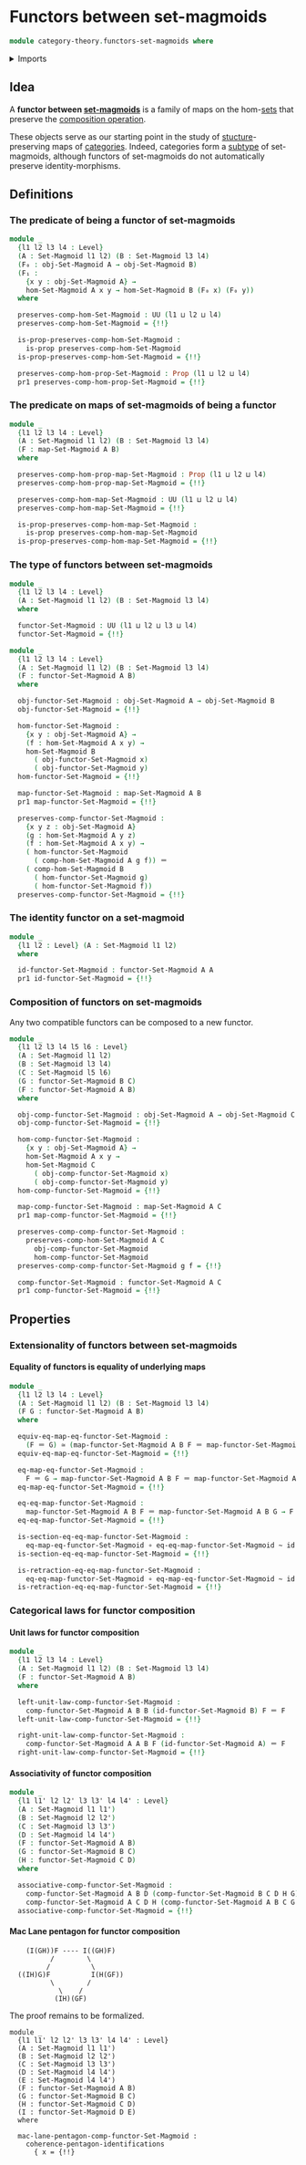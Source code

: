 # Functors between set-magmoids

```agda
module category-theory.functors-set-magmoids where
```

<details><summary>Imports</summary>

```agda
open import category-theory.maps-set-magmoids
open import category-theory.set-magmoids

open import foundation.action-on-identifications-functions
open import foundation.dependent-pair-types
open import foundation.embeddings
open import foundation.equivalences
open import foundation.function-types
open import foundation.homotopies
open import foundation.identity-types
open import foundation.iterated-dependent-product-types
open import foundation.propositions
open import foundation.subtypes
open import foundation.type-arithmetic-dependent-pair-types
open import foundation.universe-levels
```

</details>

## Idea

A **functor between [set-magmoids](category-theory.set-magmoids.md)** is a
family of maps on the hom-[sets](foundation-core.sets.md) that preserve the
[composition operation](category-theory.composition-operations-on-binary-families-of-sets.md).

These objects serve as our starting point in the study of
[stucture](foundation.structure.md)-preserving maps of
[categories](category-theory.categories.md). Indeed, categories form a
[subtype](foundation-core.subtypes.md) of set-magmoids, although functors of
set-magmoids do not automatically preserve identity-morphisms.

## Definitions

### The predicate of being a functor of set-magmoids

```agda
module _
  {l1 l2 l3 l4 : Level}
  (A : Set-Magmoid l1 l2) (B : Set-Magmoid l3 l4)
  (F₀ : obj-Set-Magmoid A → obj-Set-Magmoid B)
  (F₁ :
    {x y : obj-Set-Magmoid A} →
    hom-Set-Magmoid A x y → hom-Set-Magmoid B (F₀ x) (F₀ y))
  where

  preserves-comp-hom-Set-Magmoid : UU (l1 ⊔ l2 ⊔ l4)
  preserves-comp-hom-Set-Magmoid = {!!}

  is-prop-preserves-comp-hom-Set-Magmoid :
    is-prop preserves-comp-hom-Set-Magmoid
  is-prop-preserves-comp-hom-Set-Magmoid = {!!}

  preserves-comp-hom-prop-Set-Magmoid : Prop (l1 ⊔ l2 ⊔ l4)
  pr1 preserves-comp-hom-prop-Set-Magmoid = {!!}
```

### The predicate on maps of set-magmoids of being a functor

```agda
module _
  {l1 l2 l3 l4 : Level}
  (A : Set-Magmoid l1 l2) (B : Set-Magmoid l3 l4)
  (F : map-Set-Magmoid A B)
  where

  preserves-comp-hom-prop-map-Set-Magmoid : Prop (l1 ⊔ l2 ⊔ l4)
  preserves-comp-hom-prop-map-Set-Magmoid = {!!}

  preserves-comp-hom-map-Set-Magmoid : UU (l1 ⊔ l2 ⊔ l4)
  preserves-comp-hom-map-Set-Magmoid = {!!}

  is-prop-preserves-comp-hom-map-Set-Magmoid :
    is-prop preserves-comp-hom-map-Set-Magmoid
  is-prop-preserves-comp-hom-map-Set-Magmoid = {!!}
```

### The type of functors between set-magmoids

```agda
module _
  {l1 l2 l3 l4 : Level}
  (A : Set-Magmoid l1 l2) (B : Set-Magmoid l3 l4)
  where

  functor-Set-Magmoid : UU (l1 ⊔ l2 ⊔ l3 ⊔ l4)
  functor-Set-Magmoid = {!!}

module _
  {l1 l2 l3 l4 : Level}
  (A : Set-Magmoid l1 l2) (B : Set-Magmoid l3 l4)
  (F : functor-Set-Magmoid A B)
  where

  obj-functor-Set-Magmoid : obj-Set-Magmoid A → obj-Set-Magmoid B
  obj-functor-Set-Magmoid = {!!}

  hom-functor-Set-Magmoid :
    {x y : obj-Set-Magmoid A} →
    (f : hom-Set-Magmoid A x y) →
    hom-Set-Magmoid B
      ( obj-functor-Set-Magmoid x)
      ( obj-functor-Set-Magmoid y)
  hom-functor-Set-Magmoid = {!!}

  map-functor-Set-Magmoid : map-Set-Magmoid A B
  pr1 map-functor-Set-Magmoid = {!!}

  preserves-comp-functor-Set-Magmoid :
    {x y z : obj-Set-Magmoid A}
    (g : hom-Set-Magmoid A y z)
    (f : hom-Set-Magmoid A x y) →
    ( hom-functor-Set-Magmoid
      ( comp-hom-Set-Magmoid A g f)) ＝
    ( comp-hom-Set-Magmoid B
      ( hom-functor-Set-Magmoid g)
      ( hom-functor-Set-Magmoid f))
  preserves-comp-functor-Set-Magmoid = {!!}
```

### The identity functor on a set-magmoid

```agda
module _
  {l1 l2 : Level} (A : Set-Magmoid l1 l2)
  where

  id-functor-Set-Magmoid : functor-Set-Magmoid A A
  pr1 id-functor-Set-Magmoid = {!!}
```

### Composition of functors on set-magmoids

Any two compatible functors can be composed to a new functor.

```agda
module _
  {l1 l2 l3 l4 l5 l6 : Level}
  (A : Set-Magmoid l1 l2)
  (B : Set-Magmoid l3 l4)
  (C : Set-Magmoid l5 l6)
  (G : functor-Set-Magmoid B C)
  (F : functor-Set-Magmoid A B)
  where

  obj-comp-functor-Set-Magmoid : obj-Set-Magmoid A → obj-Set-Magmoid C
  obj-comp-functor-Set-Magmoid = {!!}

  hom-comp-functor-Set-Magmoid :
    {x y : obj-Set-Magmoid A} →
    hom-Set-Magmoid A x y →
    hom-Set-Magmoid C
      ( obj-comp-functor-Set-Magmoid x)
      ( obj-comp-functor-Set-Magmoid y)
  hom-comp-functor-Set-Magmoid = {!!}

  map-comp-functor-Set-Magmoid : map-Set-Magmoid A C
  pr1 map-comp-functor-Set-Magmoid = {!!}

  preserves-comp-comp-functor-Set-Magmoid :
    preserves-comp-hom-Set-Magmoid A C
      obj-comp-functor-Set-Magmoid
      hom-comp-functor-Set-Magmoid
  preserves-comp-comp-functor-Set-Magmoid g f = {!!}

  comp-functor-Set-Magmoid : functor-Set-Magmoid A C
  pr1 comp-functor-Set-Magmoid = {!!}
```

## Properties

### Extensionality of functors between set-magmoids

#### Equality of functors is equality of underlying maps

```agda
module _
  {l1 l2 l3 l4 : Level}
  (A : Set-Magmoid l1 l2) (B : Set-Magmoid l3 l4)
  (F G : functor-Set-Magmoid A B)
  where

  equiv-eq-map-eq-functor-Set-Magmoid :
    (F ＝ G) ≃ (map-functor-Set-Magmoid A B F ＝ map-functor-Set-Magmoid A B G)
  equiv-eq-map-eq-functor-Set-Magmoid = {!!}

  eq-map-eq-functor-Set-Magmoid :
    F ＝ G → map-functor-Set-Magmoid A B F ＝ map-functor-Set-Magmoid A B G
  eq-map-eq-functor-Set-Magmoid = {!!}

  eq-eq-map-functor-Set-Magmoid :
    map-functor-Set-Magmoid A B F ＝ map-functor-Set-Magmoid A B G → F ＝ G
  eq-eq-map-functor-Set-Magmoid = {!!}

  is-section-eq-eq-map-functor-Set-Magmoid :
    eq-map-eq-functor-Set-Magmoid ∘ eq-eq-map-functor-Set-Magmoid ~ id
  is-section-eq-eq-map-functor-Set-Magmoid = {!!}

  is-retraction-eq-eq-map-functor-Set-Magmoid :
    eq-eq-map-functor-Set-Magmoid ∘ eq-map-eq-functor-Set-Magmoid ~ id
  is-retraction-eq-eq-map-functor-Set-Magmoid = {!!}
```

### Categorical laws for functor composition

#### Unit laws for functor composition

```agda
module _
  {l1 l2 l3 l4 : Level}
  (A : Set-Magmoid l1 l2) (B : Set-Magmoid l3 l4)
  (F : functor-Set-Magmoid A B)
  where

  left-unit-law-comp-functor-Set-Magmoid :
    comp-functor-Set-Magmoid A B B (id-functor-Set-Magmoid B) F ＝ F
  left-unit-law-comp-functor-Set-Magmoid = {!!}

  right-unit-law-comp-functor-Set-Magmoid :
    comp-functor-Set-Magmoid A A B F (id-functor-Set-Magmoid A) ＝ F
  right-unit-law-comp-functor-Set-Magmoid = {!!}
```

#### Associativity of functor composition

```agda
module _
  {l1 l1' l2 l2' l3 l3' l4 l4' : Level}
  (A : Set-Magmoid l1 l1')
  (B : Set-Magmoid l2 l2')
  (C : Set-Magmoid l3 l3')
  (D : Set-Magmoid l4 l4')
  (F : functor-Set-Magmoid A B)
  (G : functor-Set-Magmoid B C)
  (H : functor-Set-Magmoid C D)
  where

  associative-comp-functor-Set-Magmoid :
    comp-functor-Set-Magmoid A B D (comp-functor-Set-Magmoid B C D H G) F ＝
    comp-functor-Set-Magmoid A C D H (comp-functor-Set-Magmoid A B C G F)
  associative-comp-functor-Set-Magmoid = {!!}
```

#### Mac Lane pentagon for functor composition

```text
    (I(GH))F ---- I((GH)F)
          /        \
         /          \
  ((IH)G)F          I(H(GF))
          \        /
            \    /
           (IH)(GF)
```

The proof remains to be formalized.

```text
module _
  {l1 l1' l2 l2' l3 l3' l4 l4' : Level}
  (A : Set-Magmoid l1 l1')
  (B : Set-Magmoid l2 l2')
  (C : Set-Magmoid l3 l3')
  (D : Set-Magmoid l4 l4')
  (E : Set-Magmoid l4 l4')
  (F : functor-Set-Magmoid A B)
  (G : functor-Set-Magmoid B C)
  (H : functor-Set-Magmoid C D)
  (I : functor-Set-Magmoid D E)
  where

  mac-lane-pentagon-comp-functor-Set-Magmoid :
    coherence-pentagon-identifications
      { x = {!!}
```
